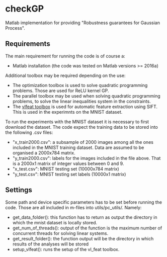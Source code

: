 # checkGP
Matlab implementation for providing "Robustness guarantees for Gaussian Process".

## Requirements
The main requirement for running the code is of course a:
- Matlab installation (the code was tested on Matlab versions >= 2016a)

Additional toolbox may be required depending on the use:
- The optimization toolbox is used to solve quadratic programming problems. Those are used for ReLU kernel GP.
- The parallel toolbox may be used when solving quadratic programming problems, to solve the linear inequalities system in the constraints.
- The [vlfeat toolbox](http://www.vlfeat.org/install-matlab.html) is used for automatic feature extraction using SIFT. This is used in the experimnts on the MNIST dataset.

To run the experiments with the MNIST dataset it is necessary to first download the dataset. The code expect the training data to be stored into the following .csv files:
- "x_train2000.csv": a subsample of 2000 images among all the ones included in the MNIST training dataset. Data are assumed to be organised a 2000x784 matrix.
- "y_train2000.csv": labels for the images included in the file above. That is a 2000x1 matrix of integer values between 0 and 9.
- "x_test.csv": MNIST testing set (10000x784 matrix)
- "y_test.csv": MNIST testing set labels (10000x1 matrix)

## Settings
Some path and device specific parameters has to be set before running the code. Those are all included in m-files into utils/pc_utils/. Namely:
- get_data_folder(): this function has to return as output the directory in which the mnist dataset is locally stored.
- get_num_of_threads(): output of the function is the maximum number of concurrent threads for solving linear systems.
- get_result_folder(): the function output will be the directory in which results of the analyses will be stored
- setup_vlfeat(): runs the setup of the vl_feat toolbox. 